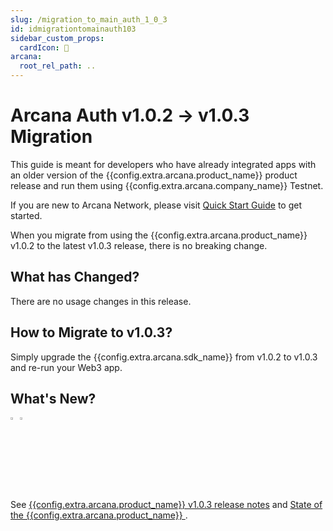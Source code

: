 ```yaml
---
slug: /migration_to_main_auth_1_0_3
id: idmigrationtomainauth103
sidebar_custom_props:
  cardIcon: 📂
arcana:
  root_rel_path: ..
---
```


# Arcana Auth v1.0.2 -> v1.0.3 Migration

This guide is meant for developers who have already integrated apps with an older version of the {{config.extra.arcana.product_name}}  product release and run them using {{config.extra.arcana.company_name}} Testnet. 

If you are new to Arcana Network, please visit [Quick Start Guide]({{page.meta.arcana.root_rel_path}}/walletsdk/wallet_qs.md) to get started.

When you migrate from using the {{config.extra.arcana.product_name}}  v1.0.2 to the latest v1.0.3 release, there is no breaking change.  

## What has Changed?

There are no usage changes in this release.

## How to Migrate to v1.0.3?

Simply upgrade the {{config.extra.arcana.sdk_name}} from v1.0.2 to v1.0.3 and re-run your Web3 app.

## What's New?

<img src="/img/icon_new_light.png#only-light" alt="New icon" width="3%" /><img src="/img/icon_new_dark.png#only-dark" alt="New icon" width="3%" />

See [{{config.extra.arcana.product_name}} v1.0.3 release notes]({{page.meta.arcana.root_rel_path}}/relnotes/rn_main_auth_v1.0.3.md) and [State of the {{config.extra.arcana.product_name}} ]({{page.meta.arcana.root_rel_path}}/state_of_the_ntwk.md).
